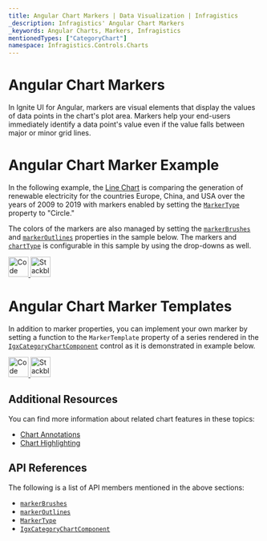 ```yaml
---
title: Angular Chart Markers | Data Visualization | Infragistics
_description: Infragistics' Angular Chart Markers
_keywords: Angular Charts, Markers, Infragistics
mentionedTypes: ["CategoryChart"]
namespace: Infragistics.Controls.Charts
---
```


# Angular Chart Markers

In Ignite UI for Angular, markers are visual elements that display the values of data points in the chart's plot area. Markers help your end-users immediately identify a data point's value even if the value falls between major or minor grid lines.

# Angular Chart Marker Example

In the following example, the [Line Chart](../types/line-chart.md) is comparing the generation of renewable electricity for the countries Europe, China, and USA over the years of 2009 to 2019 with markers enabled by setting the [`MarkerType`]({environment:dvApiBaseUrl}/products/ignite-ui-angular/api/docs/typescript/latest/enums/markertype.html) property to "Circle."

The colors of the markers are also managed by setting the [`markerBrushes`]({environment:dvApiBaseUrl}/products/ignite-ui-angular/api/docs/typescript/latest/classes/igxdomainchartcomponent.html#markerbrushes) and [`markerOutlines`]({environment:dvApiBaseUrl}/products/ignite-ui-angular/api/docs/typescript/latest/classes/igxdomainchartcomponent.html#markeroutlines) properties in the sample below. The markers and [`chartType`]({environment:dvApiBaseUrl}/products/ignite-ui-angular/api/docs/typescript/latest/classes/igxcategorychartcomponent.html#charttype) is configurable in this sample by using the drop-downs as well.

<code-view style="height: 500px"
        data-demos-base-url="{environment:dvDemosBaseUrl}"
        iframe-src="{environment:dvDemosBaseUrl}/charts/category-chart-marker-options"
        alt="Angular Configuration Options Example"
        github-src="charts/category-chart/marker-options"> </code-view>

<html lang="en" xmlns="http://www.w3.org/1999/xhtml">
    <body>
      <a target="_blank" href="https://codesandbox.io/s/github/IgniteUI/igniteui-angular-examples/tree/master/samples/charts/category-chart/marker-options?fontsize=14&hidenavigation=1&theme=dark&view=preview&file=/src/app.component.html" rel="noopener noreferrer">
            <img height="40px" style="border-radius: 0rem; max-width: 100%;" alt="Code Sandbox" src="https://static.infragistics.com/xplatform/images/browsers/open-sandbox.png"/>
        </a>
        <a target="_blank" href="https://stackblitz.com/github/IgniteUI/igniteui-angular-examples/tree/master/samples/charts/category-chart/marker-options?file=src%2Fapp.component.html" rel="noopener noreferrer">
            <img height="40px" style="border-radius: 0rem; max-width: 100%;" alt="Stackblitz" src="https://static.infragistics.com/xplatform/images/browsers/open-stackblitz.png"/>
        </a>
    </body>
</html>

<div class="divider--half"></div>

# Angular Chart Marker Templates

In addition to marker properties, you can implement your own marker by setting a function to the  `MarkerTemplate` property of a series rendered in the [`IgxCategoryChartComponent`]({environment:dvApiBaseUrl}/products/ignite-ui-angular/api/docs/typescript/latest/classes/igxcategorychartcomponent.html) control as it is demonstrated in example below.

<code-view style="height: 600px"
        data-demos-base-url="{environment:dvDemosBaseUrl}"
        iframe-src="{environment:dvDemosBaseUrl}/charts/category-chart-marker-templates"
        alt="Angular Chart Marker Templates"
        github-src="charts/category-chart/marker-templates"> </code-view>

<html lang="en" xmlns="http://www.w3.org/1999/xhtml">
    <body>
      <a target="_blank" href="https://codesandbox.io/s/github/IgniteUI/igniteui-angular-examples/tree/master/samples/charts/category-chart/marker-templates?fontsize=14&hidenavigation=1&theme=dark&view=preview&file=/src/app.component.html" rel="noopener noreferrer">
            <img height="40px" style="border-radius: 0rem; max-width: 100%;" alt="Code Sandbox" src="https://static.infragistics.com/xplatform/images/browsers/open-sandbox.png"/>
        </a>
        <a target="_blank" href="https://stackblitz.com/github/IgniteUI/igniteui-angular-examples/tree/master/samples/charts/category-chart/marker-templates?file=src%2Fapp.component.html" rel="noopener noreferrer">
            <img height="40px" style="border-radius: 0rem; max-width: 100%;" alt="Stackblitz" src="https://static.infragistics.com/xplatform/images/browsers/open-stackblitz.png"/>
        </a>
    </body>
</html>

<div class="divider--half"></div>

## Additional Resources

You can find more information about related chart features in these topics:

*   [Chart Annotations](chart-annotations.md)
*   [Chart Highlighting](chart-highlighting.md)

## API References

The following is a list of API members mentioned in the above sections:

*   [`markerBrushes`]({environment:dvApiBaseUrl}/products/ignite-ui-angular/api/docs/typescript/latest/classes/igxdomainchartcomponent.html#markerbrushes)
*   [`markerOutlines`]({environment:dvApiBaseUrl}/products/ignite-ui-angular/api/docs/typescript/latest/classes/igxdomainchartcomponent.html#markeroutlines)
*   [`MarkerType`]({environment:dvApiBaseUrl}/products/ignite-ui-angular/api/docs/typescript/latest/enums/markertype.html)
*   [`IgxCategoryChartComponent`]({environment:dvApiBaseUrl}/products/ignite-ui-angular/api/docs/typescript/latest/classes/igxcategorychartcomponent.html)
